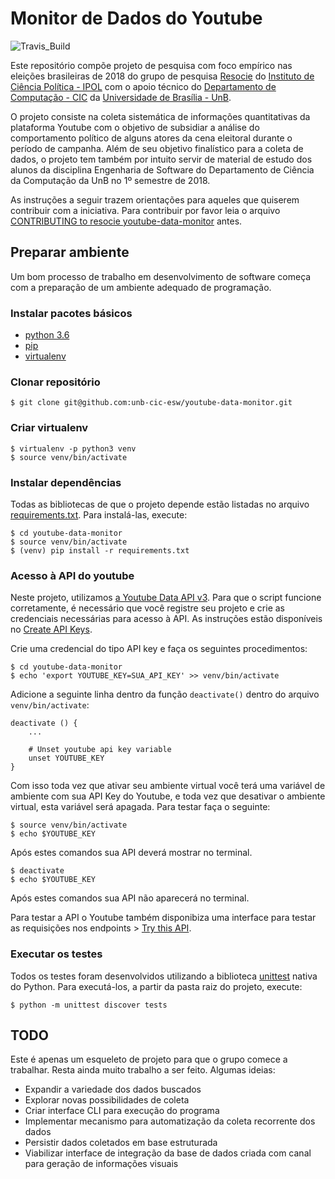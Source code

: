 # Monitor de Dados do Youtube

![Travis_Build](https://travis-ci.org/unb-cic-esw/youtube-data-monitor.svg?branch=master)

Este repositório compõe projeto de pesquisa com foco empírico nas eleições brasileiras de 2018 do grupo de pesquisa [Resocie](http://resocie.org) do [Instituto de Ciência Política - IPOL](http://ipol.unb.br/) com o apoio técnico do [Departamento de Computação - CIC](http://www.cic.unb.br/) da [Universidade de Brasília - UnB](http://unb.br).

O projeto consiste na coleta sistemática de informações quantitativas da plataforma Youtube com o objetivo de subsidiar a análise do comportamento político de alguns atores da cena eleitoral durante o período de campanha. Além de seu objetivo finalístico para a coleta de dados, o projeto tem também por intuito servir de material de estudo dos alunos da disciplina Engenharia de Software do Departamento de Ciência da Computação da UnB no 1º semestre de 2018.

As instruções a seguir trazem orientações para aqueles que quiserem contribuir com a iniciativa. Para contribuir por favor leia o arquivo [CONTRIBUTING to resocie youtube-data-monitor](CONTRIBUTING.md) antes.

## Preparar ambiente

Um bom processo de trabalho em desenvolvimento de software começa com a preparação de um ambiente adequado de programação.


### Instalar pacotes básicos

* [python 3.6](https://www.python.org/)
* [pip](https://pypi.python.org/pypi/pip)
* [virtualenv](https://virtualenv.pypa.io/en/stable/userguide/)

### Clonar repositório

```
$ git clone git@github.com:unb-cic-esw/youtube-data-monitor.git
```

### Criar virtualenv

```
$ virtualenv -p python3 venv
$ source venv/bin/activate
```

### Instalar dependências

Todas as bibliotecas de que o projeto depende estão listadas no arquivo [requirements.txt](requirements.txt). Para instalá-las, execute:

```
$ cd youtube-data-monitor
$ source venv/bin/activate
$ (venv) pip install -r requirements.txt
```

### Acesso à API do youtube

Neste projeto, utilizamos [a Youtube Data API v3](https://developers.google.com/youtube/v3/). Para que o script funcione corretamente, é necessário que você registre seu projeto e crie as credenciais necessárias para acesso à API. As instruções estão disponíveis no [Create API Keys](https://developers.google.com/youtube/registering_an_application#Create_API_Keys).

Crie uma credencial do tipo API key e faça os seguintes procedimentos:

```
$ cd youtube-data-monitor
$ echo 'export YOUTUBE_KEY=SUA_API_KEY' >> venv/bin/activate
```

Adicione a seguinte linha dentro da função ```deactivate()``` dentro do arquivo ```venv/bin/activate```:

```
deactivate () {
    ...

    # Unset youtube api key variable
    unset YOUTUBE_KEY
}
```

Com isso toda vez que ativar seu ambiente virtual você terá uma variável de ambiente com sua API Key do Youtube, e
toda vez que desativar o ambiente virtual, esta variável será apagada. Para testar faça o seguinte:

```
$ source venv/bin/activate
$ echo $YOUTUBE_KEY
```

Após estes comandos sua API deverá mostrar no terminal.

```
$ deactivate
$ echo $YOUTUBE_KEY
```

Após estes comandos sua API não aparecerá no terminal.

Para testar a API o Youtube também disponibiza uma interface para testar as requisições nos endpoints > [Try this API](https://developers.google.com/youtube/v3/docs/search/list?hl=pt-br&apix=true).

### Executar os testes

Todos os testes foram desenvolvidos utilizando a biblioteca [unittest](https://docs.python.org/3/library/unittest.html) nativa do Python. Para executá-los, a partir da pasta raiz do projeto, execute:

```
$ python -m unittest discover tests
```


## TODO

Este é apenas um esqueleto de projeto para que o grupo comece a trabalhar. Resta ainda muito trabalho a ser feito. Algumas ideias:

* Expandir a variedade dos dados buscados
* Explorar novas possibilidades de coleta
* Criar interface CLI para execução do programa
* Implementar mecanismo para automatização da coleta recorrente dos dados
* Persistir dados coletados em base estruturada
* Viabilizar interface de integração da base de dados criada com canal para geração de informações visuais
